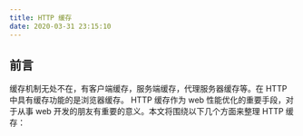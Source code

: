 ```yaml
---
title: HTTP 缓存
date: 2020-03-31 23:15:10
---
```


## 前言

缓存机制无处不在，有客户端缓存，服务端缓存，代理服务器缓存等。在 HTTP 中具有缓存功能的是浏览器缓存。 HTTP 缓存作为 web 性能优化的重要手段，对于从事 web 开发的朋友有重要的意义。本文将围绕以下几个方面来整理 HTTP 缓存：
